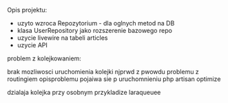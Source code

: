 Opis projektu:
  - uzyto wzroca Repozytorium - dla oglnych metod  na DB
  - klasa UserRepository jako rozszerenie bazowego repo
  - uzycie livewire na  tabeli articles
  - uzycie API



problem z kolejkowaniem:

brak mozliwosci uruchomienia kolejki njprwd z pwowdu problemu z routingiem
opisproblemu pojaiwa sie p uruchomnieniu  php artisan optimize


dzialaja kolejka przy osobnym przykladize laraqueuee

